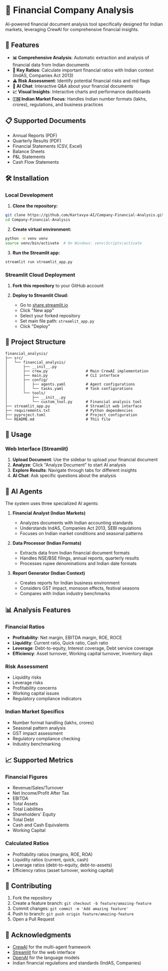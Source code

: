 # 🏦 Financial Company Analysis

AI-powered financial document analysis tool specifically designed for Indian markets, leveraging CrewAI for comprehensive financial insights.

## 🚀 Features

- **📊 Comprehensive Analysis**: Automatic extraction and analysis of financial data from Indian documents
- **🎯 Key Ratios**: Calculate important financial ratios with Indian context (IndAS, Companies Act 2013)
- **⚠️ Risk Assessment**: Identify potential financial risks and red flags
- **🤖 AI Chat**: Interactive Q&A about your financial documents
- **📈 Visual Insights**: Interactive charts and performance dashboards
- **🇮🇳 Indian Market Focus**: Handles Indian number formats (lakhs, crores), regulations, and business practices

## 📋 Supported Documents

- Annual Reports (PDF)
- Quarterly Results (PDF)
- Financial Statements (CSV, Excel)
- Balance Sheets
- P&L Statements
- Cash Flow Statements

## 🛠️ Installation

### Local Development

1. **Clone the repository:**
```bash
git clone https://github.com/Kartavya-AI/Company-Financial-Analysis.git
cd Company-Financial-Analysis
```

2. **Create virtual environment:**
```bash
python -m venv venv
source venv/bin/activate  # On Windows: venv\Scripts\activate
```

3. **Run the Streamlit app:**
```bash
streamlit run streamlit_app.py
```

### Streamlit Cloud Deployment

1. **Fork this repository** to your GitHub account

2. **Deploy to Streamlit Cloud:**
   - Go to [share.streamlit.io](https://share.streamlit.io)
   - Click "New app"
   - Select your forked repository
   - Set main file path: `streamlit_app.py`
   - Click "Deploy"

## 📁 Project Structure

```
financial_analysis/
├── src/
│   └── financial_analysis/
│       ├── __init__.py
│       ├── crew.py                 # Main CrewAI implementation
│       ├── main.py                 # CLI interface
│       ├── config/
│       │   ├── agents.yaml         # Agent configurations
│       │   └── tasks.yaml          # Task configurations
│       └── tools/
│           ├── __init__.py
│           └── custom_tool.py      # Financial analysis tool
├── streamlit_app.py                # Streamlit web interface
├── requirements.txt                # Python dependencies
├── pyproject.toml                  # Project configuration
└── README.md                       # This file
```

## 🎯 Usage

### Web Interface (Streamlit)

1. **Upload Document**: Use the sidebar to upload your financial document
2. **Analyze**: Click "Analyze Document" to start AI analysis
3. **Explore Results**: Navigate through tabs for different insights
4. **AI Chat**: Ask specific questions about the analysis


## 🤖 AI Agents

The system uses three specialized AI agents:

1. **Financial Analyst (Indian Markets)**
   - Analyzes documents with Indian accounting standards
   - Understands IndAS, Companies Act 2013, SEBI regulations
   - Focuses on Indian market conditions and seasonal patterns

2. **Data Processor (Indian Formats)**
   - Extracts data from Indian financial document formats
   - Handles NSE/BSE filings, annual reports, quarterly results
   - Processes rupee denominations and Indian date formats

3. **Report Generator (Indian Context)**
   - Creates reports for Indian business environment
   - Considers GST impact, monsoon effects, festival seasons
   - Compares with Indian industry benchmarks

## 📊 Analysis Features

### Financial Ratios
- **Profitability**: Net margin, EBITDA margin, ROE, ROCE
- **Liquidity**: Current ratio, Quick ratio, Cash ratio
- **Leverage**: Debt-to-equity, Interest coverage, Debt service coverage
- **Efficiency**: Asset turnover, Working capital turnover, Inventory days

### Risk Assessment
- Liquidity risks
- Leverage risks
- Profitability concerns
- Working capital issues
- Regulatory compliance indicators

### Indian Market Specifics
- Number format handling (lakhs, crores)
- Seasonal pattern analysis
- GST impact assessment
- Regulatory compliance checking
- Industry benchmarking

## 📈 Supported Metrics

### Financial Figures
- Revenue/Sales/Turnover
- Net Income/Profit After Tax
- EBITDA
- Total Assets
- Total Liabilities
- Shareholders' Equity
- Total Debt
- Cash and Cash Equivalents
- Working Capital

### Calculated Ratios
- Profitability ratios (margins, ROE, ROA)
- Liquidity ratios (current, quick, cash)
- Leverage ratios (debt-to-equity, debt-to-assets)
- Efficiency ratios (asset turnover, working capital)

## 🤝 Contributing

1. Fork the repository
2. Create a feature branch: `git checkout -b feature/amazing-feature`
3. Commit changes: `git commit -m 'Add amazing feature'`
4. Push to branch: `git push origin feature/amazing-feature`
5. Open a Pull Request

## 🙏 Acknowledgments

- [CrewAI](https://crewai.com/) for the multi-agent framework
- [Streamlit](https://streamlit.io/) for the web interface
- [OpenAI](https://openai.com/) for the language models
- Indian financial regulations and standards (IndAS, Companies)